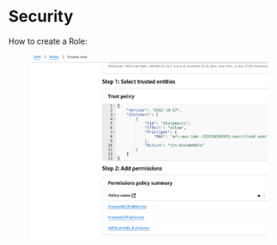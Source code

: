 # Security

How to create a Role:



<figure><img src="../../../.gitbook/assets/image (13).png" alt=""><figcaption></figcaption></figure>

